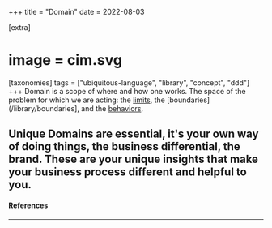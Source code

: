 +++
title = "Domain"
date = 2022-08-03

[extra]
#  image = cim.svg
[taxonomies]
   tags = ["ubiquitous-language", "library", "concept", "ddd"]
+++
Domain is a scope of where and how one works. The space of the problem for which we are acting: the [limits](/library/limits), the [boundaries](/library/boundaries], and the [behaviors](/library/behaviors).

Unique Domains are essential, it's your own way of doing things, the business differential, the brand. These are your unique insights that make your business process different and helpful to you.
---

#### References

---
